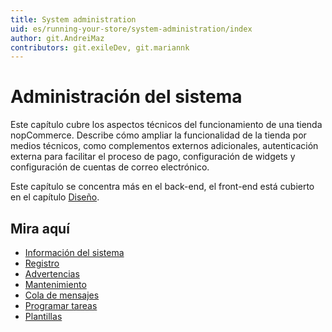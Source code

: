 ```yaml
---
title: System administration
uid: es/running-your-store/system-administration/index
author: git.AndreiMaz
contributors: git.exileDev, git.mariannk
---
```


# Administración del sistema

Este capítulo cubre los aspectos técnicos del funcionamiento de una tienda nopCommerce. Describe cómo ampliar la funcionalidad de la tienda por medios técnicos, como complementos externos adicionales, autenticación externa para facilitar el proceso de pago, configuración de widgets y configuración de cuentas de correo electrónico.

Este capítulo se concentra más en el back-end, el front-end está cubierto en el capítulo [Diseño](xref:es/Getting-started/design-your-store/index).

## Mira aquí

* [Información del sistema](xref:es/running-your-store/system-administration/system-information)
* [Registro](xref:es/ejecutando-su-tienda/administración-del-sistema/registro)
* [Advertencias](xref:es/ejecutando-su-tienda/administración-del-sistema/advertencias)
* [Mantenimiento](xref:es/ejecutando-su-tienda/administración-del-sistema/mantenimiento)
* [Cola de mensajes](xref:es/ejecutando-su-tienda/administración-del-sistema/cola-de-mensajes)
* [Programar tareas](xref:es/running-your-store/system-Administration/schedule-tasks)
* [Plantillas](xref:es/running-your-store/system-Administration/templates)